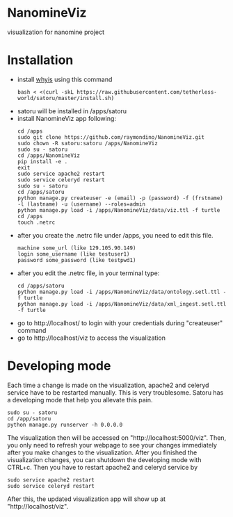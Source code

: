 # NanomineViz
visualization for nanomine project

# Installation
- install [whyis](http://tetherless-world.github.io/whyis/install) using this command
  ```
  bash < <(curl -skL https://raw.githubusercontent.com/tetherless-world/satoru/master/install.sh)
  ```
- satoru will be installed in /apps/satoru
- install NanomineViz app following:
  ```
  cd /apps
  sudo git clone https://github.com/raymondino/NanomineViz.git
  sudo chown -R satoru:satoru /apps/NanomineViz
  sudo su - satoru
  cd /apps/NanomineViz
  pip install -e .
  exit
  sudo service apache2 restart
  sudo service celeryd restart
  sudo su - satoru
  cd /apps/satoru
  python manage.py createuser -e (email) -p (password) -f (frstname) -l (lastname) -u (username) --roles=admin
  python manage.py load -i /apps/NanomineViz/data/viz.ttl -f turtle
  cd /apps
  touch .netrc
  ```
- after you create the .netrc file under /apps, you need to edit this file.
  ```
  machine some_url (like 129.105.90.149)
  login some_username (like testuser1)
  password some_password (like testpwd1)
  ```
- after you edit the .netrc file, in your terminal type:
  ```
  cd /apps/satoru
  python manage.py load -i /apps/NanomineViz/data/ontology.setl.ttl -f turtle
  python manage.py load -i /apps/NanomineViz/data/xml_ingest.setl.ttl -f turtle
  ```
- go to http://localhost/ to login with your credentials during "createuser" command
- go to http://localhost/viz to access the visualization

# Developing mode
Each time a change is made on the visualization, apache2 and celeryd service have to be restarted manually. 
This is very troublesome. Satoru has a developing mode that help you allevate this pain. 
```
sudo su - satoru
cd /app/satoru
python manage.py runserver -h 0.0.0.0
``` 
The visualization then will be accessed on "http://localhost:5000/viz".
Then, you only need to refresh your webpage to see your changes immediately after you make changes to the visualization. 
After you finished the visualization changes, you can shutdown the developing mode with CTRL+c.
Then you have to restart apache2 and celeryd service by
```
sudo service apache2 restart
sudo service celeryd restart
```
After this, the updated visualization app will show up at "http://localhost/viz".
